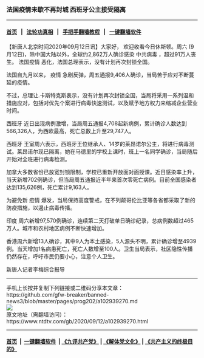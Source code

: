 ### 法国疫情未歇不再封城 西班牙公主接受隔离
------------------------

#### [首页](https://github.com/gfw-breaker/banned-news3/blob/master/README.md) &nbsp;&nbsp;|&nbsp;&nbsp; [法轮功真相](https://github.com/begood0513/basic/blob/master/README.md)  &nbsp;&nbsp;|&nbsp;&nbsp; [手把手翻墙教程](https://github.com/gfw-breaker/guides/wiki)  &nbsp;&nbsp;|&nbsp;&nbsp; [一键翻墙软件](https://github.com/gfw-breaker/nogfw/blob/master/README.md)  



<div><div class="post_content" itemprop="articleBody">
 <p>
  【新唐人北京时间2020年09月12日讯】大家好， 欢迎收看今日休斯顿。周六 (9月12日)，除中国大陆以外，全球约2,862万人确诊感染
  <ok href="https://www.ntdtv.com/gb/中共病毒.htm">
   中共病毒
  </ok>
  ，超过91万人丧生。
  <ok href="https://www.ntdtv.com/gb/法国疫情.htm">
   法国疫情
  </ok>
  恶化，法国总理表示，没有计划再次封锁全国。
 </p>
 <p>
  法国自九月以来，
  <ok href="https://www.ntdtv.com/gb/疫情.htm">
   疫情
  </ok>
  急剧反弹，周五通报9,406人确诊，当局苦于应对不断蔓延的疫情。
 </p>
 <p>
  不过，总理让.卡斯特克斯表示，没有计划再次封锁全国，当局将采用一系列温和措施应对，包括对优先个案进行病毒快速测试，以及赋予地方权力来缩减企业营业时间。
 </p>
 <p>
  <ok href="https://www.ntdtv.com/gb/西班牙.htm">
   西班牙
  </ok>
  近日出现病例激增，当局周五通报4,708起新病例，累计确诊人数达到566,326人，为西欧最高，死亡总数上升至29,747人。
 </p>
 <p>
  <ok href="https://www.ntdtv.com/gb/西班牙.htm">
   西班牙
  </ok>
  王室周六表示，西班牙王位继承人、14岁的莱昂诺尔公主，将进行病毒测试。莱昂诺尔现已隔离，她在马德里的学校上课时，班上一名同学确诊，当局随后开始对全班进行病毒检测。
 </p>
 <p>
  加拿大多数省份已放宽封锁限制，学校已重新开放面对面授课。近日感染率上升，当天新增702例确诊，但当局周五通报近半年来首次零死亡病例。目前全国感染者达到135,626例，死亡累计9,163人。
 </p>
 <p>
  为避免新
  <ok href="https://www.ntdtv.com/gb/疫情.htm">
   疫情
  </ok>
  爆发，当局保持高度警戒，在不列颠哥伦比亚等各省都采取了新的防疫措施，以遏止病毒传播。
 </p>
 <p>
  <ok href="https://www.ntdtv.com/gb/印度.htm">
   印度
  </ok>
  周六新增97,570例确诊，连续第二天打破单日确诊纪录，总病例数超过465万人。城市和农村地区病例不断快速增加。
 </p>
 <p>
  香港周六新增13人确诊，其中9人为本土感染，5人源头不明，累计确诊增至4939例。当天增加1名病患死亡，死亡人数增至100人。卫生当局表示，社区隐性传播仍然存在，呼吁市民仍要小心，注意个人卫生。
 </p>
 <p>
  新唐人记者李梅综合报导
 </p>
 <div class="single_ad">
 </div>
</div>
</div>
<hr/>
手机上长按并复制下列链接或二维码分享本文章：<br/>
https://github.com/gfw-breaker/banned-news3/blob/master/pages/prog202/a102939270.md <br/>
<a href='https://github.com/gfw-breaker/banned-news3/blob/master/pages/prog202/a102939270.md'><img src='https://github.com/gfw-breaker/banned-news3/blob/master/pages/prog202/a102939270.md.png'/></a> <br/>
原文地址（需翻墙访问）：https://www.ntdtv.com/gb/2020/09/12/a102939270.html


------------------------
#### [首页](https://github.com/gfw-breaker/banned-news3/blob/master/README.md) &nbsp;|&nbsp; [一键翻墙软件](https://github.com/gfw-breaker/nogfw/blob/master/README.md) &nbsp;| [《九评共产党》](https://github.com/gfw-breaker/9ping.md/blob/master/README.md#九评之一评共产党是什么) | [《解体党文化》](https://github.com/gfw-breaker/jtdwh.md/blob/master/README.md) | [《共产主义的终极目的》](https://github.com/gfw-breaker/gczydzjmd.md/blob/master/README.md)


<img src='http://gfw-breaker.win/banned-news3/pages/prog202/a102939270.md' width='0px' height='0px'/>